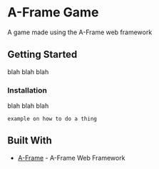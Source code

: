 # A-Frame Game
A game made using the A-Frame web framework

## Getting Started
blah blah blah

### Installation
blah blah blah
```
example on how to do a thing
```

## Built With
* [A-Frame](https://aframe.io/) - A-Frame Web Framework
